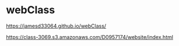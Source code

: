 # webClass

https://jamesd33064.github.io/webClass/


https://class-3069.s3.amazonaws.com/D0957174/website/index.html
